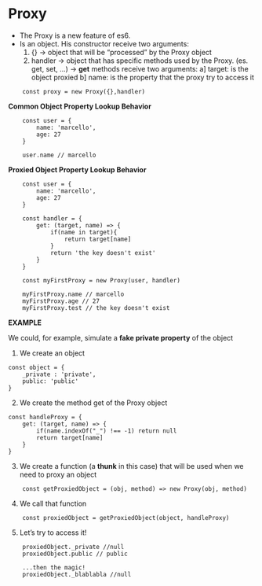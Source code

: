 # Proxy
* The Proxy is a new feature of es6.
* Is an object. His constructor receive two arguments:
	1. {} -> object that will be “processed” by the Proxy object
	2. handler
	-> object that has specific methods used by the Proxy. (es. get, set, …)
	-> **get** methods receive two arguments:
		a] target: is the object proxied
		b] name: is the property that the proxy try to access it

```
	const proxy = new Proxy({},handler)
```

 **Common Object Property Lookup Behavior**
```
	const user = {
		name: 'marcello',
		age: 27
	}

	user.name // marcello
```

**Proxied Object Property Lookup Behavior**
```
	const user = {
		name: 'marcello',
		age: 27
	}

	const handler = {
		get: (target, name) => {
			if(name in target){
				return target[name]
			}
			return 'the key doesn't exist'
		}
	}

	const myFirstProxy = new Proxy(user, handler)

	myFirstProxy.name // marcello
 	myFirstProxy.age // 27
	myFirstProxy.test // the key doesn't exist
```

**EXAMPLE**

We could, for example, simulate a **fake private property** of the object

  1. We create an object
```
const object = {
	_private : 'private',
	public: 'public'
}
```

  2. We create the method get of the Proxy object
```
const handleProxy = {
	get: (target, name) => {
		if(name.indexOf("_") !== -1) return null
		return target[name]
    }
}
```

  3. We create a function (a **thunk** in this case) that will be used when we need to proxy an object
```
	const getProxiedObject = (obj, method) => new Proxy(obj, method)
```

  4. We call that function 
```
	const proxiedObject = getProxiedObject(object, handleProxy)
```

  5.  Let’s try to access it!
```
	proxiedObject._private //null
	proxiedObject.public // public

	...then the magic!
	proxiedObject._blablabla //null	
```